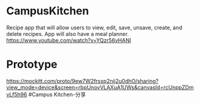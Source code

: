 # CampusKitchen
Recipe app that will allow users to view, edit, save, unsave, create, and delete recipes. App will also have a meal planner.
https://www.youtube.com/watch?v=YQzr56vHANI 

# Prototype
https://mockitt.com/proto/9ew7W2frsxp2nij2u0dhO/sharing?view_mode=device&screen=rbpUnovVLAXuA1UWs&canvasId=rcUnppZDmvLf5h96 #Campus Kitchen-分享
